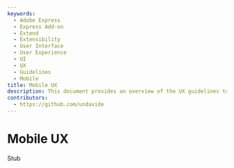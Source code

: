 ```yaml
---
keywords:
  - Adobe Express
  - Express Add-on 
  - Extend
  - Extensibility
  - User Interface
  - User Experience
  - UI
  - UX
  - Guidelines
  - Mobile
title: Mobile UX
description: This document provides an overview of the UX guidelines to follow when designing your Adobe Express add-on.
contributors:
  - https://github.com/undavide
---
```


# Mobile UX

Stub